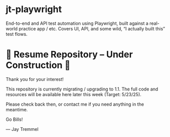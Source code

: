 # jt-playwright
End-to-end and API test automation using Playwright, built against a real-world practice app / etc. Covers UI, API, and some wild, “I actually built this” test flows.

# 🚧 Resume Repository – Under Construction 🚧

Thank you for your interest!

This repository is currently migrating / upgrading to 1.1. The full code and resources will be available here later this week (Target: 5/23/25).

Please check back then, or contact me if you need anything in the meantime.

Go Bills!

— Jay Tremmel
